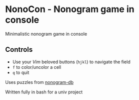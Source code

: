 # **NonoCon** - Nonogram game in console

Minimalistic nonogram game in console

## Controls
- Use your *Vim* beloved buttons (`hjkl`) to navigate the field
- `f` to color/uncolor a cell
- `q` to quit

Uses puzzles from [nonogram-db](https://github.com/mikix/nonogram-db)

Written fully in bash for a univ project

